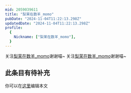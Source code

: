 ```yaml
---
mid: 2059039611
title: "梨茉在数羊_momo"
pubDate: "2024-11-04T11:22:13.298Z"
updatedDate: "2024-11-04T11:22:13.298Z"
profile:
  {
    Nickname: ["梨茉在数羊_momo"],
  }
---
```


关注[梨茉在数羊_momo](https://space.bilibili.com/2059039611)谢谢喵~ 关注[梨茉在数羊_momo](https://space.bilibili.com/2059039611)谢谢喵~

## 此条目有待补充
你可以在[这里](https://github.com/Yuhanawa/VTuber.ICU/edit/master/src/content/v/梨茉在数羊_momo/index.md)编辑本文
